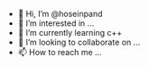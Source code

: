 - 👋 Hi, I’m @hoseinpand
- 👀 I’m interested in ...
- 🌱 I’m currently learning c++
- 💞️ I’m looking to collaborate on ...
- 📫 How to reach me ...

<!---
hoseinpand/hoseinpand is a ✨ special ✨ repository because its `README.md` (this file) appears on your GitHub profile.
You can click the Preview link to take a look at your changes.
--->
